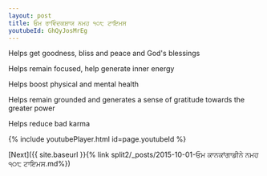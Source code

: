 ```yaml
---
layout: post
title: ਓਮ ਰਾਵਿੰਦਕਸ਼ਾਯ ਨਮਹ ੧੦੮ ਟਾਇਮਸ
youtubeId: GhQyJosMrEg
---
```

 
 
Helps get goodness, bliss and peace and God's blessings
 
Helps remain focused, help generate inner energy 
 
Helps boost physical and mental health 
 
Helps remain grounded and generates a sense of gratitude towards the greater power 
 
Helps reduce bad karma
 
 
 
 


{% include youtubePlayer.html id=page.youtubeId %}
 
[Next]({{ site.baseurl }}{% link  split2/_posts/2015-10-01-ਓਮ ਕਾਨਕਾਂਗਾਡੀਨੇ ਨਮਹ ੧੦੮ ਟਾਇਮਸ.md%})
 
